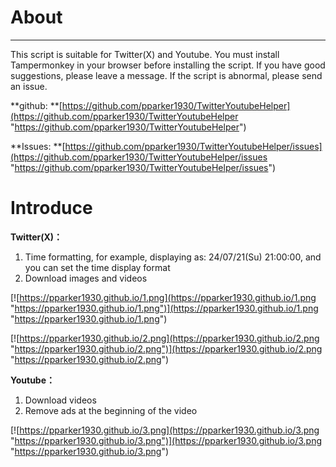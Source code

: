 #  About
------------
This script is suitable for Twitter(X) and Youtube. You must install Tampermonkey in your browser before installing the script. If you have good suggestions, please leave a message. If the script is abnormal, please send an issue.

**github: **[https://github.com/pparker1930/TwitterYoutubeHelper](https://github.com/pparker1930/TwitterYoutubeHelper "https://github.com/pparker1930/TwitterYoutubeHelper")

**Issues: **[https://github.com/pparker1930/TwitterYoutubeHelper/issues](https://github.com/pparker1930/TwitterYoutubeHelper/issues "https://github.com/pparker1930/TwitterYoutubeHelper/issues")

# Introduce
**Twitter(X)：**
1. Time formatting, for example, displaying as: 24/07/21(Su) 21:00:00, and you can set the time display format
2. Download images and videos

[![https://pparker1930.github.io/1.png](https://pparker1930.github.io/1.png "https://pparker1930.github.io/1.png")](https://pparker1930.github.io/1.png "https://pparker1930.github.io/1.png")

[![https://pparker1930.github.io/2.png](https://pparker1930.github.io/2.png "https://pparker1930.github.io/2.png")](https://pparker1930.github.io/2.png "https://pparker1930.github.io/2.png")

**Youtube：**
1. Download videos
2. Remove ads at the beginning of the video

[![https://pparker1930.github.io/3.png](https://pparker1930.github.io/3.png "https://pparker1930.github.io/3.png")](https://pparker1930.github.io/3.png "https://pparker1930.github.io/3.png")
